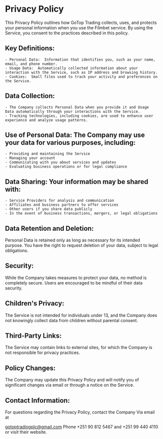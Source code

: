 # Privacy Policy #

This Privacy Policy outlines how GoTop Trading collects, uses, and protects your personal information when you use the Filmbet service. By using the Service, you consent to the practices described in this policy.

## Key Definitions:
	- Personal Data:  Information that identifies you, such as your name, email, and phone number.
	- Usage Data:  Automatically collected information about your interaction with the Service, such as IP address and browsing history.
	- Cookies:  Small files used to track your activity and preferences on the Service.

## Data Collection: 
 	- The Company collects Personal Data when you provide it and Usage Data automatically through your interactions with the Service.
  	- Tracking technologies, including cookies, are used to enhance user experience and analyze usage patterns.

## Use of Personal Data: The Company may use your data for various purposes, including: 
	- Providing and maintaining the Service
	- Managing your account
	- Communicating with you about services and updates
	- Evaluating business operations or for legal compliance

## Data Sharing: Your information may be shared with:
	- Service Providers for analysis and communication
	- Affiliates and business partners to offer services
	- Other users if you share data publicly
	- In the event of business transactions, mergers, or legal obligations

## Data Retention and Deletion:  
Personal Data is retained only as long as necessary for its intended purpose. You have the right to request deletion of your data, subject to legal obligations.

## Security:  
While the Company takes measures to protect your data, no method is completely secure. Users are encouraged to be mindful of their data security.

## Children's Privacy:  
The Service is not intended for individuals under 13, and the Company does not knowingly collect data from children without parental consent.

## Third-Party Links: 
The Service may contain links to external sites, for which the Company is not responsible for privacy practices.

## Policy Changes: 
The Company may update this Privacy Policy and will notify you of significant changes via email or through a notice on the Service.

## Contact Information: 
For questions regarding the Privacy Policy, contact the Company Via email at 

gotoptradingplc@gmail.com 
Phone +251 90 812 5467 and +251 99 440 4110 or visit their website.

